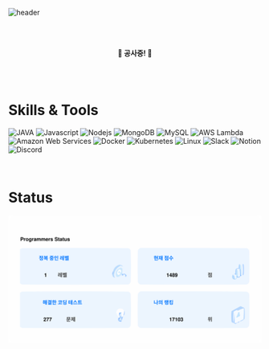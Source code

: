 ![header](https://capsule-render.vercel.app/api?type=soft&color=0:99d1ce,100:2aa889&height=170&fontAlignY=55&section=header&text=CHOO&fontSize=90&fontColor=0c1014&rotate=-8)

<br>
<br>

<p align="center">
  <strong>🔨 공사중! 🧱</strong>
</p>

<br>
<br>

# Skills & Tools

![JAVA](https://img.shields.io/badge/JAVA-007396?style=flat&logo=Java&logoColor=white)
![Javascript](https://img.shields.io/badge/Javascript-F7DF1E?style=flat&logo=javascript&logoColor=white)
![Nodejs](https://img.shields.io/badge/Node.js-5FA04E?style=flat&logo=nodedotjs&logoColor=white)
![MongoDB](https://img.shields.io/badge/MongoDB-47A248?style=flat&logo=mongodb&logoColor=white)
![MySQL](https://img.shields.io/badge/MySQL-4479A1?style=flat&logo=mysql&logoColor=white)
![AWS Lambda](https://img.shields.io/badge/AWS%20Lambda-FF9900?style=flat&logo=awslambda&logoColor=white)
![Amazon Web Services](https://img.shields.io/badge/Amazon%20Web%20Services-232F3E?style=flat&logo=amazonwebservices&logoColor=white)
![Docker](https://img.shields.io/badge/Docker-2496ED?style=flat&logo=docker&logoColor=white)
![Kubernetes](https://img.shields.io/badge/Kubernetes-326CE5?style=flat&logo=kubernetes&logoColor=white)
![Linux](https://img.shields.io/badge/Linux-FCC624?style=flat&logo=linux&logoColor=white)
![Slack](https://img.shields.io/badge/Slack-4A154B?style=flat&logo=slack&logoColor=white)
![Notion](https://img.shields.io/badge/Notion-000000?style=flat&logo=slack&logoColor=white)
![Discord](https://img.shields.io/badge/Discord-5865F2?style=flat&logo=discord&logoColor=white)

<br>

# Status

![Programmers Badge](https://raw.githubusercontent.com/CHOO-O/Programmers_Badge_Generator/main/result/result.svg)

<!-- 넣을 것) 마리레 정리하기, 이메일 넣기, 블로그 대용 기술공부레포 정리해서 만들어 넣기, 기술스택 표 등으로 정리하기 -->
